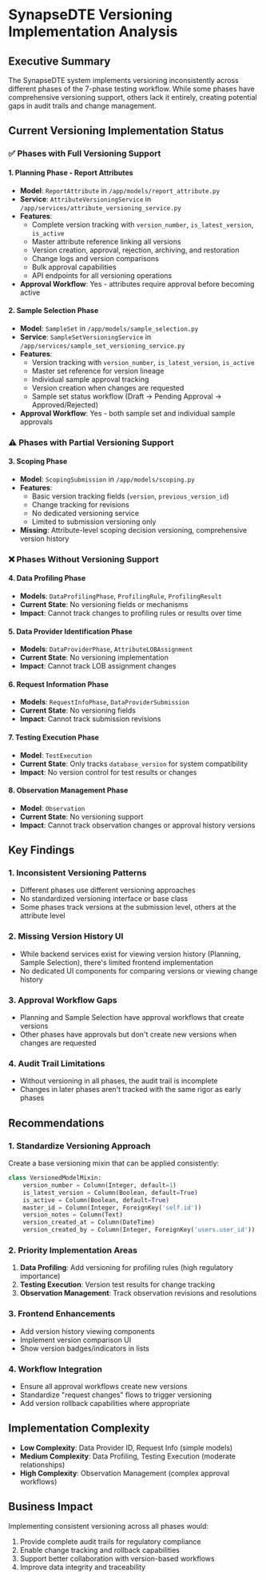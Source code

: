 # SynapseDTE Versioning Implementation Analysis

## Executive Summary

The SynapseDTE system implements versioning inconsistently across different phases of the 7-phase testing workflow. While some phases have comprehensive versioning support, others lack it entirely, creating potential gaps in audit trails and change management.

## Current Versioning Implementation Status

### ✅ Phases with Full Versioning Support

#### 1. **Planning Phase - Report Attributes**
- **Model**: `ReportAttribute` in `/app/models/report_attribute.py`
- **Service**: `AttributeVersioningService` in `/app/services/attribute_versioning_service.py`
- **Features**:
  - Complete version tracking with `version_number`, `is_latest_version`, `is_active`
  - Master attribute reference linking all versions
  - Version creation, approval, rejection, archiving, and restoration
  - Change logs and version comparisons
  - Bulk approval capabilities
  - API endpoints for all versioning operations
- **Approval Workflow**: Yes - attributes require approval before becoming active

#### 2. **Sample Selection Phase**
- **Model**: `SampleSet` in `/app/models/sample_selection.py`
- **Service**: `SampleSetVersioningService` in `/app/services/sample_set_versioning_service.py`
- **Features**:
  - Version tracking with `version_number`, `is_latest_version`, `is_active`
  - Master set reference for version lineage
  - Individual sample approval tracking
  - Version creation when changes are requested
  - Sample set status workflow (Draft → Pending Approval → Approved/Rejected)
- **Approval Workflow**: Yes - both sample set and individual sample approvals

### ⚠️ Phases with Partial Versioning Support

#### 3. **Scoping Phase**
- **Model**: `ScopingSubmission` in `/app/models/scoping.py`
- **Features**:
  - Basic version tracking fields (`version`, `previous_version_id`)
  - Change tracking for revisions
  - No dedicated versioning service
  - Limited to submission versioning only
- **Missing**: Attribute-level scoping decision versioning, comprehensive version history

### ❌ Phases Without Versioning Support

#### 4. **Data Profiling Phase**
- **Models**: `DataProfilingPhase`, `ProfilingRule`, `ProfilingResult`
- **Current State**: No versioning fields or mechanisms
- **Impact**: Cannot track changes to profiling rules or results over time

#### 5. **Data Provider Identification Phase**
- **Models**: `DataProviderPhase`, `AttributeLOBAssignment`
- **Current State**: No versioning implementation
- **Impact**: Cannot track LOB assignment changes

#### 6. **Request Information Phase**
- **Models**: `RequestInfoPhase`, `DataProviderSubmission`
- **Current State**: No versioning fields
- **Impact**: Cannot track submission revisions

#### 7. **Testing Execution Phase**
- **Model**: `TestExecution`
- **Current State**: Only tracks `database_version` for system compatibility
- **Impact**: No version control for test results or changes

#### 8. **Observation Management Phase**
- **Model**: `Observation`
- **Current State**: No versioning support
- **Impact**: Cannot track observation changes or approval history versions

## Key Findings

### 1. **Inconsistent Versioning Patterns**
- Different phases use different versioning approaches
- No standardized versioning interface or base class
- Some phases track versions at the submission level, others at the attribute level

### 2. **Missing Version History UI**
- While backend services exist for viewing version history (Planning, Sample Selection), there's limited frontend implementation
- No dedicated UI components for comparing versions or viewing change history

### 3. **Approval Workflow Gaps**
- Planning and Sample Selection have approval workflows that create versions
- Other phases have approvals but don't create new versions when changes are requested

### 4. **Audit Trail Limitations**
- Without versioning in all phases, the audit trail is incomplete
- Changes in later phases aren't tracked with the same rigor as early phases

## Recommendations

### 1. **Standardize Versioning Approach**
Create a base versioning mixin that can be applied consistently:
```python
class VersionedModelMixin:
    version_number = Column(Integer, default=1)
    is_latest_version = Column(Boolean, default=True)
    is_active = Column(Boolean, default=True)
    master_id = Column(Integer, ForeignKey('self.id'))
    version_notes = Column(Text)
    version_created_at = Column(DateTime)
    version_created_by = Column(Integer, ForeignKey('users.user_id'))
```

### 2. **Priority Implementation Areas**
1. **Data Profiling**: Add versioning for profiling rules (high regulatory importance)
2. **Testing Execution**: Version test results for change tracking
3. **Observation Management**: Track observation revisions and resolutions

### 3. **Frontend Enhancements**
- Add version history viewing components
- Implement version comparison UI
- Show version badges/indicators in lists

### 4. **Workflow Integration**
- Ensure all approval workflows create new versions
- Standardize "request changes" flows to trigger versioning
- Add version rollback capabilities where appropriate

## Implementation Complexity

- **Low Complexity**: Data Provider ID, Request Info (simple models)
- **Medium Complexity**: Data Profiling, Testing Execution (moderate relationships)
- **High Complexity**: Observation Management (complex approval workflows)

## Business Impact

Implementing consistent versioning across all phases would:
1. Provide complete audit trails for regulatory compliance
2. Enable change tracking and rollback capabilities
3. Support better collaboration with version-based workflows
4. Improve data integrity and traceability